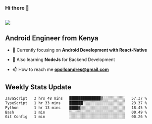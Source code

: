 ### Hi there 👋
<h2 align="left"><img src="https://readme-typing-svg.herokuapp.com?color=000000&lines=I'm+Andrew+Opollo😊;Welcome+to+my+Github😜"> </h2>

## Android Engineer from Kenya


- 🌱 Currently focusing on **Android Development with React-Native**

- 🔭 Also learning **NodeJs** for Backend Development

- 📫 How to reach me **opolloandres@gmail.com**


## Weekly Stats Update
<!--START_SECTION:waka-->

```txt
JavaScript   3 hrs 48 mins   ██████████████▒░░░░░░░░░░   57.37 %
TypeScript   1 hr 33 mins    ██████░░░░░░░░░░░░░░░░░░░   23.37 %
Python       1 hr 13 mins    ████▓░░░░░░░░░░░░░░░░░░░░   18.45 %
Bash         1 min           ░░░░░░░░░░░░░░░░░░░░░░░░░   00.49 %
Git Config   1 min           ░░░░░░░░░░░░░░░░░░░░░░░░░   00.26 %
```

<!--END_SECTION:waka-->



